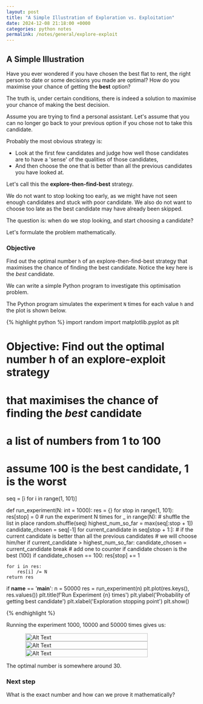 ```yaml
---
layout: post
title: "A Simple Illustration of Exploration vs. Exploitation"
date: 2024-12-08 21:18:00 +0000
categories: python notes
permalink: /notes/general/explore-exploit
---
```


## A Simple Illustration

Have you ever wondered if you have chosen the best flat to rent, the right person to date or some decisions you made are optimal? How do you maximise your chance of getting the **best** option?

The truth is, under certain conditions, there is indeed a solution to maximise your chance of making the best decision.

Assume you are trying to find a personal assistant.
Let's assume that you can no longer go back to your previous option if you chose not to take this candidate.

Probably the most obvious strategy is:
- Look at the first few candidates and judge how well those candidates are to have a 'sense' of the qualities of those candidates,
- And then choose the one that is better than all the previous candidates you have looked at.

Let's call this the **explore-then-find-best** strategy.

We do not want to stop looking too early, as we might have not seen enough candidates and stuck with poor candidate. We also do not want to choose too late as the best candidate may have already been skipped.

The question is: when do we stop looking, and start choosing a candidate?

Let's formulate the problem mathematically.

### Objective
Find out the optimal number `h` of an explore-then-find-best strategy that maximises the chance of finding the best candidate. Notice the key here is the *best* candidate.

We can write a simple Python program to investigate this optimisation problem.

The Python program simulates the experiment `N` times for each value `h` and the plot is shown below.

{% highlight python %}
import random
import matplotlib.pyplot as plt

# Objective: Find out the optimal number h of an explore-exploit strategy
# that maximises the chance of finding the *best* candidate

# a list of numbers from 1 to 100
# assume 100 is the best candidate, 1 is the worst
seq = [i for i in range(1, 101)]


def run_experiment(N: int = 1000):
    res = {}
    for stop in range(1, 101):
        res[stop] = 0
        # run the experiment N times
        for _ in range(N):
            # shuffle the list in place
            random.shuffle(seq)
            highest_num_so_far = max(seq[:stop + 1])
            candidate_chosen = seq[-1]
            for current_candidate in seq[stop + 1:]:
                # if the current candidate is better than all the previous candidates
                # we will choose him/her
                if current_candidate > highest_num_so_far:
                    candidate_chosen = current_candidate
                    break
            # add one to counter if candidate chosen is the best (100)
            if candidate_chosen == 100:
                res[stop] += 1
    
    for i in res:
        res[i] /= N
    return res


if __name__ == '__main__':
    n = 50000
    res = run_experiment(n)
    plt.plot(res.keys(), res.values())
    plt.title(f'Run Experiment {n} times')
    plt.ylabel('Probability of getting best candidate')
    plt.xlabel('Exploration stopping point')
    plt.show()

{% endhighlight %}

Running the experiment 1000, 10000 and 50000 times gives us:

<div style="display: flex; justify-content: center; align-items: center; gap: 20px; flex-wrap: wrap;">
  <img src="{{ site.baseurl }}/assets/images/explore1.png" alt="Alt Text" style="width:80%;">
</div>

<div style="display: flex; justify-content: center; align-items: center; gap: 20px; flex-wrap: wrap;">
  <img src="{{ site.baseurl }}/assets/images/explore2.png" alt="Alt Text" style="width:80%;">
</div>

<div style="display: flex; justify-content: center; align-items: center; gap: 20px; flex-wrap: wrap;">
  <img src="{{ site.baseurl }}/assets/images/explore3.png" alt="Alt Text" style="width:80%;">
</div>

The optimal number is somewhere around 30. 

### Next step
What is the exact number and how can we prove it mathematically?
